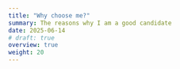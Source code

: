 ```yaml
---
title: "Why choose me?"
summary: The reasons why I am a good candidate
date: 2025-06-14
# draft: true
overview: true
weight: 20
---
```


